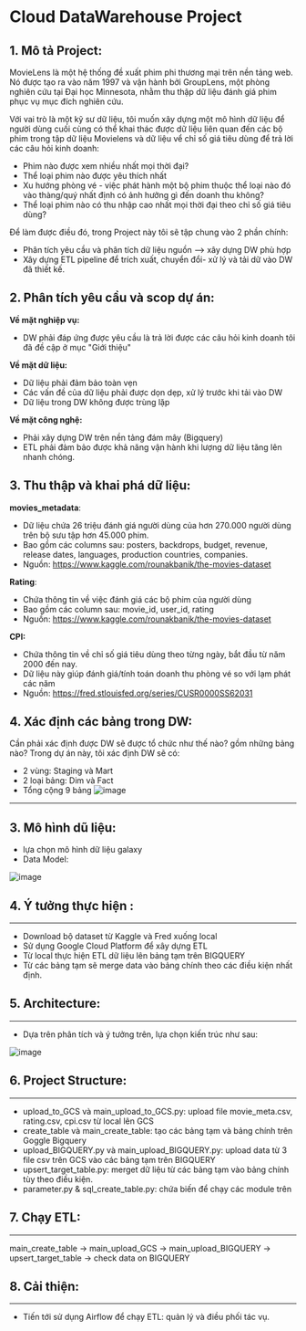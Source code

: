 # Cloud DataWarehouse Project
## 1. Mô tả Project:


MovieLens là một hệ thống đề xuất phim phi thương mại trên nền tảng web. Nó được tạo ra vào năm 1997 và vận hành bởi GroupLens, một phòng nghiên cứu tại Đại học Minnesota, nhằm thu thập dữ liệu đánh giá phim phục vụ mục đích nghiên cứu.

Với vai trò là một kỹ sư dữ liệu, tôi muốn xây dựng một mô hình dữ liệu để người dùng cuối cùng có thể khai thác được dữ liệu liên quan đến các bộ phim trong tập dữ liệu Movielens và dữ liệu vể chỉ số giá tiêu dùng để trả lời các câu hỏi kinh doanh:
* Phim nào được xem nhiều nhất mọi thời đại?
* Thể loại phim nào được yêu thích nhất
* Xu hướng phòng vé - việc phát hành một bộ phim thuộc thể loại nào đó vào thàng/quý nhất định có ảnh hưởng gì đến doanh thu không?
* Thể loại phim nào có thu nhập cao nhất mọi thời đại theo chỉ số giá tiêu dùng?

Để làm được điều đó, trong Project này tôi sẽ tập chung vào 2 phần chính:
* Phân tích yêu cầu và phân tích dữ liệu nguồn --> xây dựng DW phù hợp
* Xây dựng ETL pipeline để trích xuất, chuyển đổi- xử lý và tải dữ vào DW đã thiết kế.
  
## 2. Phân tích yêu cầu và scop dự án:

**Về mặt nghiệp vụ:**
* DW phải đáp ứng được yêu cầu là trả lời được các câu hỏi kinh doanh tôi đã đề cập ở mục "Giới thiệu"

**Về mặt dữ liệu:**
* Dữ liệu phải đảm bảo toàn vẹn
* Các vấn đề của dữ liệu phải được dọn dẹp, xử lý trước khi tải vào DW
* Dữ liệu trong DW không được trùng lặp

**Về mặt công nghệ:**
* Phải xây dựng DW trên nền tảng đám mây (Bigquery)
* ETL phải đảm bảo được khả năng vận hành khi lượng dữ liệu tăng lên nhanh chóng.

## 3. Thu thập và khai phá dữ liệu:

**movies_metadata**:
  *  Dữ liệu chứa 26 triệu đánh giá người dùng của hơn 270.000 người dùng trên bộ sưu tập hơn 45.000 phim.
  *  Bao gồm các columns sau: posters, backdrops, budget, revenue, release dates, languages, production countries, companies.
  *  Nguồn: https://www.kaggle.com/rounakbanik/the-movies-dataset

 **Rating**: 
 * Chứa thông tin về việc đánh giá các bộ phim của người dùng
 * Bao gồm các column sau: movie_id, user_id, rating
 * Nguồn: https://www.kaggle.com/rounakbanik/the-movies-dataset
 
**CPI:**
* Chứa thông tin về chỉ số giá tiêu dùng theo từng ngày, bắt đầu từ năm 2000 đến nay.
* Dữ liệu này giúp đánh giá/tính toán doanh thu phòng vé so với lạm phát các năm
* Nguồn: https://fred.stlouisfed.org/series/CUSR0000SS62031

## 4. Xác định các bảng trong DW:
Cần phải xác định được DW sẽ được tổ chức như thế nào? gồm những bảng nào?
Trong dự án này, tôi xác định DW sẽ có:
* 2 vùng: Staging và Mart
* 2 loại bảng: Dim và Fact
* Tổng cộng 9 bảng
![image](https://github.com/hien201/Google_Bigquery_DataWarehouse/assets/90466915/5bc0309b-8011-4ad4-b291-fcd86c3e55dd)

-------------------------------
## 3. Mô hình dũ liệu:

- lựa chọn mô hình dữ liệu galaxy
- Data Model:

![image](https://user-images.githubusercontent.com/90466915/226553184-e7b60a99-3aa9-4bec-a18f-7ca38766b059.png)

## 4. Ý tưởng thực hiện :
---
- Download bộ dataset từ Kaggle và Fred xuống local
- Sử dụng Google Cloud Platform để xây dựng ETL
- Từ local thực hiện ETL dữ liệu lên bảng tạm trên BIGQUERY
- Từ các bảng tạm sẽ merge data vào bảng chính theo các điều kiện nhất định.

## 5. Architecture:
---
- Dựa trên phân tích và ý tưởng trên, lựa chọn kiến trúc như sau:

![image](https://user-images.githubusercontent.com/90466915/226554013-2e34633a-326e-4e40-9cf7-7910d3f98177.png)

## 6. Project Structure:
---
- upload_to_GCS và main_upload_to_GCS.py: upload file movie_meta.csv, rating.csv, cpi.csv từ local lên GCS
- create_table và main_create_table: tạo các bảng tạm và bảng chính trên Goggle Bigquery
- upload_BIGQUERY.py  và main_upload_BIGQUERY.py: upload data từ 3 file csv trên GCS vào các bảng tạm trên BIGQUERY
- upsert_target_table.py: merget dữ liệu từ các bảng tạm vào bảng chính tùy theo điều kiện. 
- parameter.py & sql_create_table.py: chứa biến để chạy các module trên

## 7. Chạy ETL:
---
main_create_table → main_upload_GCS → main_upload_BIGQUERY → upsert_target_table → check data on BIGQUERY 

## 8. Cải thiện:
---
- Tiến tới sử dụng Airflow để chạy ETL: quản lý và điều phối tác vụ. 






 
